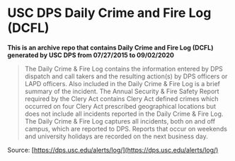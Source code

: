 # USC DPS Daily Crime and Fire Log (DCFL)
**This is an archive repo that contains Daily Crime and Fire Log (DCFL) generated by USC DPS from 07/27/2015 to 09/02/2020**

> The Daily Crime & Fire Log contains the information entered by DPS dispatch and call takers and the resulting action(s) by DPS officers or LAPD officers. Also included in the Daily Crime & Fire Log is a brief summary of the incident. The Annual Security & Fire Safety Report required by the Clery Act contains Clery Act defined crimes which occurred on four Clery Act prescribed geographical locations but does not include all incidents reported in the Daily Crime & Fire Log. The Daily Crime & Fire Log captures all incidents, both on and off campus, which are reported to DPS. Reports that occur on weekends and university holidays are recorded on the next business day.

Source: [https://dps.usc.edu/alerts/log/](https://dps.usc.edu/alerts/log/)
